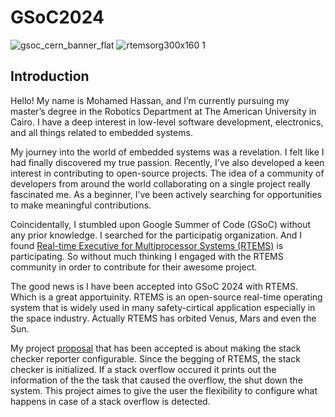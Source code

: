 # GSoC2024

![gsoc_cern_banner_flat](https://github.com/Hamzyyy/hamzy.github.io/assets/48621542/af1a84ff-0099-4b37-a27c-4d17cc5c4e7c)
![rtemsorg300x160 1](https://github.com/Hamzyyy/hamzy.github.io/assets/48621542/2cff10ea-3d7b-43d0-8c80-c933e8ad4172)

## Introduction
Hello! My name is Mohamed Hassan, and I’m currently pursuing my master’s degree in the Robotics Department at The American University in Cairo. I have a deep interest in low-level software development, electronics, and all things related to embedded systems.

My journey into the world of embedded systems was a revelation. I felt like I had finally discovered my true passion. Recently, I’ve also developed a keen interest in contributing to open-source projects. The idea of a community of developers from around the world collaborating on a single project really fascinated me. As a beginner, I’ve been actively searching for opportunities to make meaningful contributions.

Coincidentally, I stumbled upon Google Summer of Code (GSoC) without any prior knowledge. I searched for the participatig organization. And I found [Real-time Executive for Multiprocessor Systems (RTEMS)]([url](https://www.rtems.org/)) is participating. So without much thinking I engaged with the RTEMS community in order to contribute for their awesome project.

The good news is I have been accepted into GSoC 2024 with RTEMS. Which is a great apportuinity. RTEMS is an open-source real-time operating system that is widely used in many safety-cirtical application especially in the space industry. Actually RTEMS has orbited Venus, Mars and even the Sun.


My project [proposal](https://docs.google.com/document/d/1Kn02yQQNI9qHwup5kuGEhj-9l-dpnwYgYvFceXD-BxA/edit#heading=h.f0qomue69e9r) that has been accepted is about making the stack checker reporter configurable. Since the begging of RTEMS, the stack checker is initialized. If a stack overflow occured it prints out the information of the the task that caused the overflow, the shut down the system. This project aimes to give the user the flexibility to configure what happens in case of a stack overflow is detected. 
